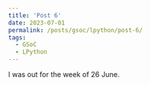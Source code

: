 ```yaml
---
title: 'Post 6'
date: 2023-07-01
permalink: /posts/gsoc/lpython/post-6/
tags:
  - GSoC
  - LPython
---
```

<!--more-->
I was out for the week of 26 June.
